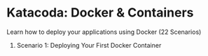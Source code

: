 # Katacoda: Docker & Containers

Learn how to deploy your applications using Docker (22 Scenarios)

1. Scenario 1: Deploying Your First Docker Container

